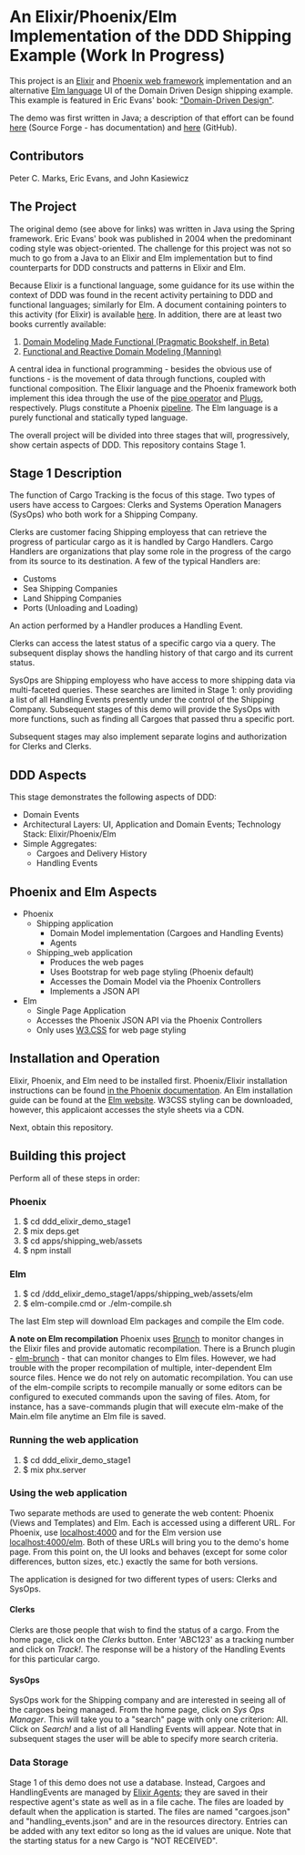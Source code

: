 # An Elixir/Phoenix/Elm Implementation of the DDD Shipping Example (Work In Progress)
This project is an [Elixir](https://elixir-lang.org/) and  [Phoenix web framework](http://phoenixframework.org/) implementation and an alternative [Elm language](http://elm-lang.org/) UI of the Domain Driven Design shipping example. This example is featured in Eric Evans' book: ["Domain-Driven Design"](https://www.amazon.com/Domain-Driven-Design-Tackling-Complexity-Software/dp/0321125215/ref=sr_1_1?s=books&ie=UTF8&qid=1496944932&sr=1-1&keywords=domain-driven+design+tackling+complexity+in+the+heart+of+software).

The demo was first written in Java; a description of that effort can be found [here](http://dddsample.sourceforge.net/) (Source Forge - has documentation) and [here](https://github.com/citerus/dddsample-core) (GitHub).

## Contributors
Peter C. Marks, Eric Evans, and John Kasiewicz
## The Project
The original demo (see above for links) was written in Java using the Spring framework. Eric Evans' book was published in 2004 when the predominant coding style was object-oriented. The challenge for this project was not so much to go from a Java to an Elixir and Elm implementation but to find counterparts for DDD constructs and patterns in Elixir and Elm.

Because Elixir is a functional language, some guidance for its use within the context of DDD was found in the recent activity pertaining to DDD and functional languages; similarly for Elm. A document containing pointers to this activity (for Elixir) is available [here](https://github.com/pcmarks/ddd_elixir_demo_stage1/blob/master/docs/ElixirDDDReferences.md). In addition, there are at least two books currently available:

1. [Domain Modeling Made Functional (Pragmatic Bookshelf, in Beta)](https://pragprog.com/book/swdddf/domain-modeling-made-functional)
2. [Functional and Reactive Domain Modeling (Manning)](https://www.manning.com/books/functional-and-reactive-domain-modeling)

A central idea in functional programming - besides the obvious use of functions - is the movement of data through functions, coupled with functional composition. The Elixir language and the Phoenix framework both implement this idea through the use of the [pipe operator](https://elixir-lang.org/getting-started/enumerables-and-streams.html#the-pipe-operator) and [Plugs](https://hexdocs.pm/phoenix/plug.html), respectively. Plugs constitute a Phoenix [pipeline](https://hexdocs.pm/phoenix/routing.html#pipelines). The Elm language is a purely functional and statically typed language.

The overall project will be divided into three stages that will, progressively, show certain aspects of DDD. This repository contains Stage 1.

## Stage 1 Description
The function of Cargo Tracking is the focus of this stage. Two types of users have access to Cargoes: Clerks and Systems Operation Managers (SysOps) who both work for a Shipping Company.

Clerks are customer facing Shipping employess that can retrieve the progress of particular cargo as it is handled by Cargo Handlers. Cargo Handlers are organizations that play some role in the progress of the cargo from its source to its destination. A few of the typical Handlers are:

* Customs
* Sea Shipping Companies
* Land Shipping Companies
* Ports (Unloading and Loading)

An action performed by a Handler produces a Handling Event.

Clerks can access the latest status of a specific cargo via a query. The subsequent display shows the handling history of that cargo and its current status.

SysOps are Shipping employess who have access to more shipping data via multi-faceted queries. These searches are limited in Stage 1: only providing a list of all Handling Events presently under the control of the Shipping Company. Subsequent stages of this demo will provide the SysOps with more functions, such as finding all Cargoes that passed thru a specific port.

Subsequent stages may also implement separate logins and authorization for Clerks and Clerks.

## DDD Aspects
This stage demonstrates the following aspects of DDD:
* Domain Events
* Architectural Layers: UI, Application and Domain Events; Technology Stack: Elixir/Phoenix/Elm
* Simple Aggregates:
  * Cargoes and Delivery History
  * Handling Events

## Phoenix and Elm Aspects
* Phoenix
  * Shipping application
    * Domain Model implementation (Cargoes and Handling Events)
    * Agents
  * Shipping_web application
    * Produces the web pages
    * Uses Bootstrap for web page styling (Phoenix default)
    * Accesses the Domain Model via the Phoenix Controllers
    * Implements a JSON API
* Elm
  * Single Page Application
  * Accesses the Phoenix JSON API via the Phoenix Controllers
  * Only uses [W3.CSS](https://www.w3schools.com/w3css/) for web page styling

## Installation and Operation
Elixir, Phoenix, and Elm need to be installed first. Phoenix/Elixir installation instructions can be found [in the Phoenix documentation](https://hexdocs.pm/phoenix/installation.html#content). An Elm installation guide can be found at the [Elm website](https://guide.elm-lang.org/install.html). W3CSS styling can be downloaded, however, this applicaiont accesses the style sheets via a CDN.

Next, obtain this repository.

## Building this project
Perform all of these steps in order:

### Phoenix
1. $ cd <install-directory>ddd_elixir_demo_stage1
2. $ mix deps.get
3. $ cd apps/shipping_web/assets
4. $ npm install

### Elm
1. $ cd <installation directory>/ddd_elixir_demo_stage1/apps/shipping_web/assets/elm
2. $ elm-compile.cmd or ./elm-compile.sh

The last Elm step will download Elm packages and compile the Elm code.

**A note on Elm recompilation** Phoenix uses [Brunch](http://brunch.io/) to monitor changes in the Elixir files and provide automatic recompilation. There is a Brunch plugin - [elm-brunch](https://www.npmjs.com/package/elm-brunch) - that can monitor changes to Elm files. However, we had trouble with the proper recompilation of multiple, inter-dependent Elm source files. Hence we do not rely on automatic recompilation. You can use of the elm-compile scripts to recompile manually or some editors can be configured to executed commands upon the saving of files. Atom, for instance, has a save-commands plugin that will execute elm-make of the Main.elm file anytime an Elm file is saved.

### Running the web application
1. $ cd ddd_elixir_demo_stage1
2. $ mix phx.server

### Using the web application

Two separate methods are used to generate the web content: Phoenix (Views and Templates) and Elm. Each is accessed using a different URL. For Phoenix, use [localhost:4000](localhost:4000) and for the Elm version use [localhost:4000/elm](localhost:4000/elm). Both of these URLs will bring you to the demo's home page. From this point on, the UI looks and behaves (except for some color differences, button sizes, etc.) exactly the same for both versions.

The application is designed for two different types of users: Clerks and SysOps.

#### Clerks

Clerks are those people that wish to find the status of a cargo. From the home page, click on the _Clerks_ button. Enter 'ABC123' as a tracking number and click on _Track!_. The response will be a history of the Handling Events for this particular cargo.

#### SysOps

SysOps work for the Shipping company and are interested in seeing all of the cargoes being managed. From the home page, click on _Sys Ops Manager_. This will take you to a "search" page with only one criterion: All. Click on _Search!_ and a list of all Handling Events will appear. Note that in subsequent stages the user will be able to specify more search criteria.

### Data Storage
Stage 1 of this demo does not use a database. Instead, Cargoes and HandlingEvents are managed by [Elixir Agents](https://hexdocs.pm/elixir/Agent.html); they are saved in their respective agent's state as well as in a file cache. The files are loaded by default when the application is started. The files are named "cargoes.json" and "handling_events.json" and are in the resources directory. Entries can be added with any text editor so long as the id values are unique. Note that the starting status for a new Cargo is "NOT RECEIVED".
